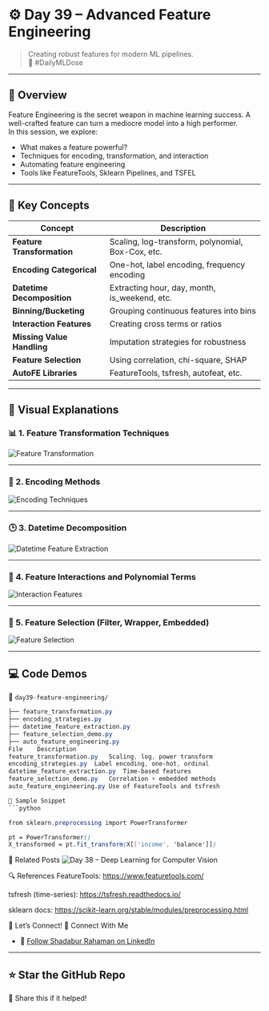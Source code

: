 # ⚙️ Day 39 – Advanced Feature Engineering  
> Creating robust features for modern ML pipelines.  
📅 #DailyMLDose

---

## 📌 Overview

Feature Engineering is the secret weapon in machine learning success. A well-crafted feature can turn a mediocre model into a high performer.  
In this session, we explore:
- What makes a feature powerful?
- Techniques for encoding, transformation, and interaction
- Automating feature engineering
- Tools like FeatureTools, Sklearn Pipelines, and TSFEL

---

## 🎯 Key Concepts

| Concept                      | Description |
|-----------------------------|-------------|
| **Feature Transformation**  | Scaling, log-transform, polynomial, Box-Cox, etc. |
| **Encoding Categorical**    | One-hot, label encoding, frequency encoding |
| **Datetime Decomposition**  | Extracting hour, day, month, is_weekend, etc. |
| **Binning/Bucketing**       | Grouping continuous features into bins |
| **Interaction Features**    | Creating cross terms or ratios |
| **Missing Value Handling**  | Imputation strategies for robustness |
| **Feature Selection**       | Using correlation, chi-square, SHAP |
| **AutoFE Libraries**        | FeatureTools, tsfresh, autofeat, etc. |

---

## 🧠 Visual Explanations

### 📊 1. Feature Transformation Techniques  
![Feature Transformation](../assets/day38/feature_transformation.png)

---

### 🧩 2. Encoding Methods  
![Encoding Techniques](../assets/day38/encoding_methods.png)

---

### 🕒 3. Datetime Decomposition  
![Datetime Feature Extraction](../assets/day38/datetime_features.png)

---

### 🔁 4. Feature Interactions and Polynomial Terms  
![Interaction Features](../assets/day38/interaction_terms.png)

---

### 📐 5. Feature Selection (Filter, Wrapper, Embedded)  
![Feature Selection](../assets/day38/feature_selection_methods.png)

---

## 💻 Code Demos

📁 `day39-feature-engineering/`  
```css
├── feature_transformation.py
├── encoding_strategies.py
├── datetime_feature_extraction.py
├── feature_selection_demo.py
├── auto_feature_engineering.py
File	Description
feature_transformation.py	Scaling, log, power transform
encoding_strategies.py	Label encoding, one-hot, ordinal
datetime_feature_extraction.py	Time-based features
feature_selection_demo.py	Correlation + embedded methods
auto_feature_engineering.py	Use of FeatureTools and tsfresh

🧪 Sample Snippet
```python

from sklearn.preprocessing import PowerTransformer

pt = PowerTransformer()
X_transformed = pt.fit_transform(X[['income', 'balance']])
```
🔗 Related Posts
![Day 38 – Deep Learning for Computer Vision](https://github.com/Shadabur-Rahaman/Daily-ML-Dose/tree/main/day38-deep-learning-cv)

🔍 References
FeatureTools: https://www.featuretools.com/

tsfresh (time-series): https://tsfresh.readthedocs.io/

sklearn docs: https://scikit-learn.org/stable/modules/preprocessing.html

🙌 Let’s Connect!
📎 Connect With Me
- 🔗 [Follow Shadabur Rahaman on LinkedIn](https://www.linkedin.com/in/shadabur-rahaman-1b5703249)
---
⭐ Star the GitHub Repo
---
🔁 Share this if it helped!
